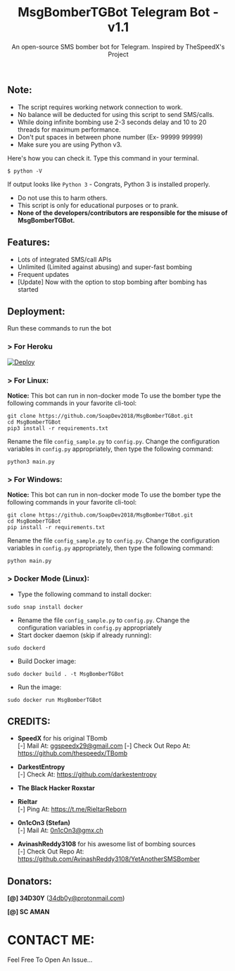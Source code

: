 <h1 align="center">MsgBomberTGBot Telegram Bot - v1.1</h1>
<p align="center">An open-source SMS bomber bot for Telegram. Inspired by TheSpeedX's Project</p><br>

## Note:

- The script requires working network connection to work.
- No balance will be deducted for using this script to send SMS/calls.
- While doing infinite bombing use 2-3 seconds delay and 10 to 20 threads for maximum performance.
- Don't put spaces in between phone number (Ex- 99999 99999)
- Make sure you are using Python v3.

Here's how you can check it. Type this command in your terminal.
```
$ python -V
```
If output looks like `Python 3` - Congrats, Python 3 is installed properly.

- Do not use this to harm others.
- This script is only for educational purposes or to prank.
- **None of the developers/contributors are responsible for the misuse of MsgBomberTGBot.**

## Features:

- Lots of integrated SMS/call APIs
- Unlimited (Limited against abusing) and super-fast bombing
- Frequent updates
- [Update] Now with the option to stop bombing after bombing has started

## Deployment:

Run these commands to run the bot

### > For Heroku

[![Deploy](https://www.herokucdn.com/deploy/button.svg)](https://heroku.com/deploy)

### > For Linux:

**Notice:**
This bot can run in non-docker mode
To use the bomber type the following commands in your favorite cli-tool:
```
git clone https://github.com/SoapDev2018/MsgBomberTGBot.git
cd MsgBomberTGBot
pip3 install -r requirements.txt
```
Rename the file ```config_sample.py``` to ```config.py```. Change the configuration variables in ```config.py``` appropriately, then type the following command:
```
python3 main.py
```

### > For Windows:

**Notice:**
This bot can run in non-docker mode
To use the bomber type the following commands in your favorite cli-tool:
```
git clone https://github.com/SoapDev2018/MsgBomberTGBot.git
cd MsgBomberTGBot
pip install -r requirements.txt
```
Rename the file ```config_sample.py``` to ```config.py```. Change the configuration variables in ```config.py``` appropriately, then type the following command:
```
python main.py
```

### > Docker Mode (Linux):
- Type the following command to install docker:
```
sudo snap install docker
```
- Rename the file ```config_sample.py``` to ```config.py```. Change the configuration variables in ```config.py``` appropriately
- Start docker daemon (skip if already running):
```
sudo dockerd
```
- Build Docker image:
```
sudo docker build . -t MsgBomberTGBot
```
- Run the image:
```
sudo docker run MsgBomberTGBot
```

## CREDITS:

- **SpeedX** for his original TBomb<br>
[-] Mail At: ggspeedx29@gmail.com
[-] Check Out Repo At: https://github.com/thespeedx/TBomb 

- **DarkestEntropy**<br>
[-] Check At: https://github.com/darkestentropy

- **The Black Hacker Roxstar**<br>

- **Rieltar**<br>
[-] Ping At: https://t.me/RieltarReborn

- **0n1cOn3 (Stefan)**<br>
[-] Mail At: 0n1cOn3@gmx.ch

- **AvinashReddy3108** for his awesome list of bombing sources<br>
[-] Check Out Repo At: https://github.com/AvinashReddy3108/YetAnotherSMSBomber

## Donators:

**[@] 34D30Y** (34db0y@protonmail.com)

**[@] SC AMAN**

# CONTACT ME:

Feel Free To Open An Issue...
